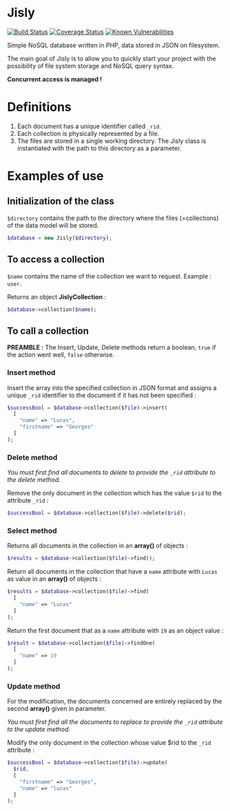 Jisly
========

[![Build Status](https://travis-ci.org/r0mdau/jisly.svg?branch=master)](https://travis-ci.org/r0mdau/jisly)
[![Coverage Status](https://coveralls.io/repos/github/r0mdau/jisly/badge.svg?branch=master)](https://coveralls.io/github/r0mdau/jisly?branch=master)
[![Known Vulnerabilities](https://snyk.io/test/github/r0mdau/jisly/badge.svg?targetFile=composer.lock)](https://snyk.io/test/github/r0mdau/jisly?targetFile=composer.lock)

Simple NoSQL database written in PHP, data stored in JSON on filesystem.

The main goal of Jisly is to allow you to quickly start your project with the possibility of file system storage and 
NoSQL query syntax.

**Concurrent access is managed !**

# Definitions

1. Each document has a unique identifier called `_rid`.
2. Each collection is physically represented by a file.
3. The files are stored in a single working directory. The Jisly class is instantiated with the path to this directory 
as a parameter.

# Examples of use

## Initialization of the class

`$directory` contains the path to the directory where the files (=collections) of the data model will be stored.

```php
$database = new Jisly($directory);
```

## To access a collection

`$name` contains the name of the collection we want to request. Example : `user`.

Returns an object **JislyCollection** :
```php
$database->collection($name);
```

## To call a collection

**PREAMBLE :**
The Insert, Update, Delete methods return a boolean, `true` if the action went well, `false` otherwise.

### Insert method

Insert the array into the specified collection in JSON format and assigns a unique `_rid` identifier to the document if 
it has not been specified :
```php
$successBool = $database->collection($file)->insert(
  [
    "name" => "Lucas", 
    "firstname" => "Georges"
  ]
);
```

### Delete method

*You must first find all documents to delete to provide the `_rid` attribute to the delete method.*

Remove the only document in the collection which has the value `$rid` to the attribute `_rid` :
```php
$successBool = $database->collection($file)->delete($rid);
```

### Select method

Returns all documents in the collection in an **array()** of objects :
```php
$results = $database->collection($file)->find();
```

Return all documents in the collection that have a `name` attribute with `Lucas` as value in an **array()** of objects :
```php
$results = $database->collection($file)->find(
  [
    "name" => "Lucas"
  ]
);
```

Return the first document that as a `name` attribute with `19` as an object value :
```php
$result = $database->collection($file)->findOne(
  [
    "name" => 19
  ]
);
```

### Update method

For the modification, the documents concerned are entirely replaced by the second **array()** given in parameter.

*You must first find all the documents to replace to provide the `_rid` attribute to the update method.*

Modify the only document in the collection whose value $rid to the `_rid` attribute :
```php
$successBool = $database->collection($file)->update(
  $rid,
  [
    "firstname" => "Georges", 
    "name" => "lucas"
  ]
);
```